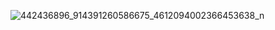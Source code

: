 
![442436896_914391260586675_4612094002366453638_n](https://github.com/user-attachments/assets/8d5a28ef-d220-41a5-bf02-b3998a1a27e7)
